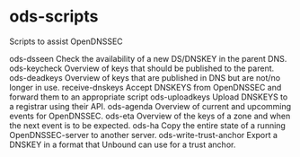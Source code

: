 # ods-scripts
Scripts to assist OpenDNSSEC

ods-dsseen               Check the availability of a new DS/DNSKEY in the parent DNS.
ods-keycheck             Overview of keys that should be published to the parent.
ods-deadkeys             Overview of keys that are published in DNS but are not/no longer in use.
receive-dnskeys          Accept DNSKEYS from OpenDNSSEC and forward them to an appropriate script
ods-uploadkeys           Upload DNSKEYS to a registrar using their API.
ods-agenda               Overview of current and upcomming events for OpenDNSSEC.
ods-eta <zone>           Overview of the keys of a zone and when the next event is to be expected.
ods-ha                   Copy the entire state of a running OpenDNSSEC-server to another server.
ods-write-trust-anchor   Export a DNSKEY in a format that Unbound can use for a trust anchor.
